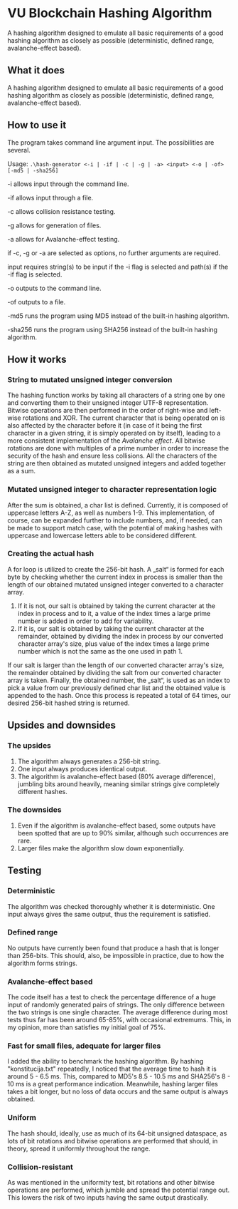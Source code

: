 # VU Blockchain Hashing Algorithm

A hashing algorithm designed to emulate all basic requirements of a good hashing algorithm as closely as possible (deterministic, defined range, avalanche-effect based).

## What it does

A hashing algorithm designed to emulate all basic requirements of a good hashing algorithm as closely as possible (deterministic, defined range, avalanche-effect based).

## How to use it

The program takes command line argument input. The possibilities are several.

Usage: `.\hash-generator <-i | -if | -c | -g | -a> <input> <-o | -of> [-md5 | -sha256]`

-i allows input through the command line.

-if allows input through a file.

-c allows collision resistance testing.

-g allows for generation of files.

-a allows for Avalanche-effect testing.

if -c, -g or -a are selected as options, no further arguments are required.

input requires string(s) to be input if the -i flag is selected and path(s) if the -if flag is selected.

-o outputs to the command line.

-of outputs to a file.

-md5 runs the program using MD5 instead of the built-in hashing algorithm.

-sha256 runs the program using SHA256 instead of the built-in hashing algorithm.

## How it works

### String to mutated unsigned integer conversion

The hashing function works by taking all characters of a string one by one and converting them to their unsigned integer UTF-8 representation. Bitwise operations are then performed in the order of right-wise and left-wise rotations and XOR. The current character that is being operated on is also affected by the character before it (in case of it being the first character in a given string, it is simply operated on by itself), leading to a more consistent implementation of the *Avalanche effect*. All bitwise rotations are done with multiples of a prime number in order to increase the security of the hash and ensure less collisions. All the characters of the string are then obtained as mutated unsigned integers and added together as a sum.

### Mutated unsigned integer to character representation logic

After the sum is obtained, a char list is defined. Currently, it is composed of uppercase letters A-Z, as well as numbers 1-9. This implementation, of course, can be expanded further to include numbers, and, if needed, can be made to support match case, with the potential of making hashes with uppercase and lowercase letters able to be considered different. 

### Creating the actual hash

A for loop is utilized to create the 256-bit hash. A „salt“ is formed for each byte by checking whether the current index in process is smaller than the length of our obtained mutated unsigned integer converted to a character array. 

1. If it is not, our salt is obtained by taking the current character at the index in process and to it, a value of the index times a large prime number is added in order to add for variability. 
2. If it is, our salt is obtained by taking the current character at the remainder, obtained by dividing the index in process by our converted character array's size, plus value of the index times a large prime number which is not the same as the one used in path 1.

If our salt is larger than the length of our converted character array's size, the remainder obtained by dividing the salt from our converted character array is taken. Finally, the obtained number, the „salt“, is used as an index to pick a value from our previously defined char list and the obtained value is appended to the hash. Once this process is repeated a total of 64 times, our desired 256-bit hashed string is returned.

## Upsides and downsides

### The upsides

1. The algorithm always generates a 256-bit string. 
2. One input always produces identical output.
3. The algorithm is avalanche-effect based (80% average difference), jumbling bits around heavily, meaning similar strings give completely different hashes.

### The downsides

1. Even if the algorithm is avalanche-effect based, some outputs have been spotted that are up to 90% similar, although such occurrences are rare.
2. Larger files make the algorithm slow down exponentially.

## Testing

### Deterministic

The algorithm was checked thoroughly whether it is deterministic. One input always gives the same output, thus the requirement is satisfied.

### Defined range

No outputs have currently been found that produce a hash that is longer than 256-bits. This should, also, be impossible in practice, due to how the algorithm forms strings.

### Avalanche-effect based

The code itself has a test to check the percentage difference of a huge input of randomly generated pairs of strings. The only difference between the two strings is one single character. The average difference during most tests thus far has been around 65-85%, with occasional extremums. This, in my opinion, more than satisfies my initial goal of 75%.

### Fast for small files, adequate for larger files

I added the ability to benchmark the hashing algorithm. By hashing "konstitucija.txt" repeatedly, I noticed that the average time to hash it is around 5 - 6.5 ms. This, compared to MD5's 8.5 - 10.5 ms and SHA256's 8 - 10 ms is a great performance indication. Meanwhile, hashing larger files takes a bit longer, but no loss of data occurs and the same output is always obtained.

### Uniform

The hash should, ideally, use as much of its 64-bit unsigned dataspace, as lots of bit rotations and bitwise operations are performed that should, in theory, spread it uniformly throughout the range.

### Collision-resistant

As was mentioned in the uniformity test, bit rotations and other bitwise operations are performed, which jumble and spread the potential range out. This lowers the risk of two inputs having the same output drastically.
